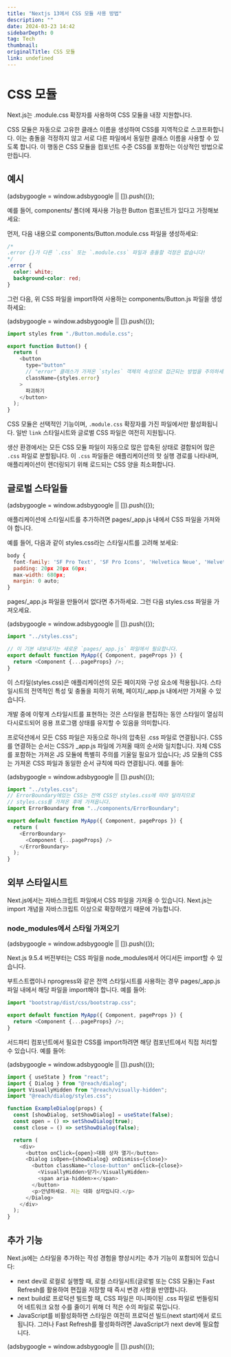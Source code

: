 ```yaml
---
title: "Nextjs 13에서 CSS 모듈 사용 방법"
description: ""
date: 2024-03-23 14:42
sidebarDepth: 0
tag: Tech
thumbnail:
originalTitle: CSS 모듈
link: undefined
---
```


# CSS 모듈

Next.js는 .module.css 확장자를 사용하여 CSS 모듈을 내장 지원합니다.

CSS 모듈은 자동으로 고유한 클래스 이름을 생성하여 CSS를 지역적으로 스코프화합니다. 이는 충돌을 걱정하지 않고 서로 다른 파일에서 동일한 클래스 이름을 사용할 수 있도록 합니다. 이 행동은 CSS 모듈을 컴포넌트 수준 CSS를 포함하는 이상적인 방법으로 만듭니다.

## 예시

<!-- ui-log 수평형 -->

<ins class="adsbygoogle"
      style="display:block"
      data-ad-client="ca-pub-4877378276818686"
      data-ad-slot="9743150776"
      data-ad-format="auto"
      data-full-width-responsive="true"></ins>
<component is="script">
(adsbygoogle = window.adsbygoogle || []).push({});
</component>

예를 들어, components/ 폴더에 재사용 가능한 Button 컴포넌트가 있다고 가정해보세요:

먼저, 다음 내용으로 components/Button.module.css 파일을 생성하세요:

```css
/*
.error {}가 다른 `.css` 또는 `.module.css` 파일과 충돌할 걱정은 없습니다!
*/
.error {
  color: white;
  background-color: red;
}
```

그런 다음, 위 CSS 파일을 import하여 사용하는 components/Button.js 파일을 생성하세요:

<!-- ui-log 수평형 -->

<ins class="adsbygoogle"
      style="display:block"
      data-ad-client="ca-pub-4877378276818686"
      data-ad-slot="9743150776"
      data-ad-format="auto"
      data-full-width-responsive="true"></ins>
<component is="script">
(adsbygoogle = window.adsbygoogle || []).push({});
</component>

```js
import styles from "./Button.module.css";

export function Button() {
  return (
    <button
      type="button"
      // "error" 클래스가 가져온 `styles` 객체의 속성으로 접근되는 방법을 주의하세요.
      className={styles.error}
    >
      파괴하기
    </button>
  );
}
```

CSS 모듈은 선택적인 기능이며, `.module.css` 확장자를 가진 파일에서만 활성화됩니다. 일반 `link` 스타일시트와 글로벌 CSS 파일은 여전히 지원됩니다.

생산 환경에서는 모든 CSS 모듈 파일이 자동으로 많은 압축된 상태로 결합되어 많은 `.css` 파일로 분할됩니다. 이 `.css` 파일들은 애플리케이션의 핫 실행 경로를 나타내며, 애플리케이션이 렌더링되기 위해 로드되는 CSS 양을 최소화합니다.

## 글로벌 스타일들

<!-- ui-log 수평형 -->

<ins class="adsbygoogle"
      style="display:block"
      data-ad-client="ca-pub-4877378276818686"
      data-ad-slot="9743150776"
      data-ad-format="auto"
      data-full-width-responsive="true"></ins>
<component is="script">
(adsbygoogle = window.adsbygoogle || []).push({});
</component>

애플리케이션에 스타일시트를 추가하려면 pages/\_app.js 내에서 CSS 파일을 가져와야 합니다.

예를 들어, 다음과 같이 styles.css라는 스타일시트를 고려해 보세요:

```js
body {
  font-family: 'SF Pro Text', 'SF Pro Icons', 'Helvetica Neue', 'Helvetica','Arial', sans-serif;
  padding: 20px 20px 60px;
  max-width: 680px;
  margin: 0 auto;
}
```

pages/\_app.js 파일을 만들어서 없다면 추가하세요. 그런 다음 styles.css 파일을 가져오세요.

<!-- ui-log 수평형 -->

<ins class="adsbygoogle"
      style="display:block"
      data-ad-client="ca-pub-4877378276818686"
      data-ad-slot="9743150776"
      data-ad-format="auto"
      data-full-width-responsive="true"></ins>
<component is="script">
(adsbygoogle = window.adsbygoogle || []).push({});
</component>

```js
import "../styles.css";

// 이 기본 내보내기는 새로운 `pages/_app.js` 파일에서 필요합니다.
export default function MyApp({ Component, pageProps }) {
  return <Component {...pageProps} />;
}
```

이 스타일(styles.css)은 애플리케이션의 모든 페이지와 구성 요소에 적용됩니다. 스타일시트의 전역적인 특성 및 충돌을 피하기 위해, 페이지/\_app.js 내에서만 가져올 수 있습니다.

개발 중에 이렇게 스타일시트를 표현하는 것은 스타일을 편집하는 동안 스타일이 열심히 다시로드되어 응용 프로그램 상태를 유지할 수 있음을 의미합니다.

프로덕션에서 모든 CSS 파일은 자동으로 하나의 압축된 .css 파일로 연결됩니다. CSS를 연결하는 순서는 CSS가 \_app.js 파일에 가져올 때의 순서와 일치합니다. 자체 CSS를 포함하는 가져온 JS 모듈에 특별히 주의를 기울일 필요가 있습니다; JS 모듈의 CSS는 가져온 CSS 파일과 동일한 순서 규칙에 따라 연결됩니다. 예를 들어:

<!-- ui-log 수평형 -->

<ins class="adsbygoogle"
      style="display:block"
      data-ad-client="ca-pub-4877378276818686"
      data-ad-slot="9743150776"
      data-ad-format="auto"
      data-full-width-responsive="true"></ins>
<component is="script">
(adsbygoogle = window.adsbygoogle || []).push({});
</component>

```js
import "../styles.css";
// ErrorBoundary에있는 CSS는 전역 CSS인 styles.css에 따라 달라지므로
// styles.css를 가져온 후에 가져옵니다.
import ErrorBoundary from "../components/ErrorBoundary";

export default function MyApp({ Component, pageProps }) {
  return (
    <ErrorBoundary>
      <Component {...pageProps} />
    </ErrorBoundary>
  );
}
```

## 외부 스타일시트

Next.js에서는 자바스크립트 파일에서 CSS 파일을 가져올 수 있습니다. Next.js는 import 개념을 자바스크립트 이상으로 확장하였기 때문에 가능합니다.

### node_modules에서 스타일 가져오기

<!-- ui-log 수평형 -->

<ins class="adsbygoogle"
      style="display:block"
      data-ad-client="ca-pub-4877378276818686"
      data-ad-slot="9743150776"
      data-ad-format="auto"
      data-full-width-responsive="true"></ins>
<component is="script">
(adsbygoogle = window.adsbygoogle || []).push({});
</component>

Next.js 9.5.4 버전부터는 CSS 파일을 node_modules에서 어디서든 import할 수 있습니다.

부트스트랩이나 nprogress와 같은 전역 스타일시트를 사용하는 경우 pages/\_app.js 파일 내에서 해당 파일을 import해야 합니다. 예를 들어:

```js
import "bootstrap/dist/css/bootstrap.css";

export default function MyApp({ Component, pageProps }) {
  return <Component {...pageProps} />;
}
```

서드파티 컴포넌트에서 필요한 CSS를 import하려면 해당 컴포넌트에서 직접 처리할 수 있습니다. 예를 들어:

<!-- ui-log 수평형 -->

<ins class="adsbygoogle"
      style="display:block"
      data-ad-client="ca-pub-4877378276818686"
      data-ad-slot="9743150776"
      data-ad-format="auto"
      data-full-width-responsive="true"></ins>
<component is="script">
(adsbygoogle = window.adsbygoogle || []).push({});
</component>

```js
import { useState } from "react";
import { Dialog } from "@reach/dialog";
import VisuallyHidden from "@reach/visually-hidden";
import "@reach/dialog/styles.css";

function ExampleDialog(props) {
  const [showDialog, setShowDialog] = useState(false);
  const open = () => setShowDialog(true);
  const close = () => setShowDialog(false);

  return (
    <div>
      <button onClick={open}>대화 상자 열기</button>
      <Dialog isOpen={showDialog} onDismiss={close}>
        <button className="close-button" onClick={close}>
          <VisuallyHidden>닫기</VisuallyHidden>
          <span aria-hidden>×</span>
        </button>
        <p>안녕하세요. 저는 대화 상자입니다.</p>
      </Dialog>
    </div>
  );
}
```

## 추가 기능

Next.js에는 스타일을 추가하는 작성 경험을 향상시키는 추가 기능이 포함되어 있습니다:

- next dev로 로컬로 실행할 때, 로컬 스타일시트(글로벌 또는 CSS 모듈)는 Fast Refresh를 활용하여 편집을 저장할 때 즉시 변경 사항을 반영합니다.
- next build로 프로덕션 빌드할 때, CSS 파일은 미니파이된 .css 파일로 번들링되어 네트워크 요청 수를 줄이기 위해 더 적은 수의 파일로 묶입니다.
- JavaScript를 비활성화하면 스타일은 여전히 프로덕션 빌드(next start)에서 로드됩니다. 그러나 Fast Refresh를 활성화하려면 JavaScript가 next dev에 필요합니다.

<!-- ui-log 수평형 -->

<ins class="adsbygoogle"
      style="display:block"
      data-ad-client="ca-pub-4877378276818686"
      data-ad-slot="9743150776"
      data-ad-format="auto"
      data-full-width-responsive="true"></ins>
<component is="script">
(adsbygoogle = window.adsbygoogle || []).push({});
</component>
